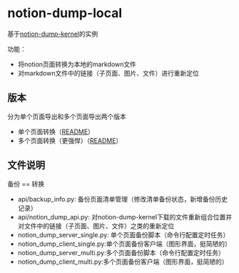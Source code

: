# notion-dump-local

基于[notion-dump-kernel](https://github.com/delta1037/notion-dump-kernel)的实例

功能：

-   将notion页面转换为本地的markdown文件
-   对markdown文件中的链接（子页面、图片、文件）进行重新定位

## 版本

分为单个页面导出和多个页面导出两个版本

-   单个页面转换（[README](https://github.com/delta1037/notion-dump-local/blob/main/README_single_zh.md)）
-   多个页面转换（更强悍）（[README](https://github.com/delta1037/notion-dump-local/blob/main/README_multi_zh.md)）

## 文件说明

备份 == 转换

- api/backup_info.py: 备份页面清单管理（修改清单备份状态，新增备份历史记录）
- api/notion_dump_api.py: 对notion-dump-kernel下载的文件重新组合位置并对文件中的链接（子页面、图片、文件）之类的重新定位
- notion_dump_server_single.py: 单个页面备份脚本（命令行配置定时任务）
- notion_dump_client_single.py:单个页面备份客户端（图形界面，挺简陋的）
- notion_dump_server_multi.py:多个页面备份脚本（命令行配置定时任务）
- notion_dump_client_multi.py:多个页面备份客户端（图形界面，挺简陋的）

